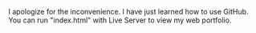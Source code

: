 I apologize for the inconvenience. I have just learned how to use GitHub. You can run "index.html" with Live Server to view my web portfolio.
